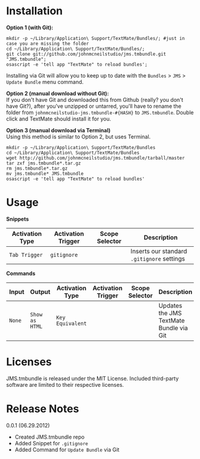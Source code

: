 # Installation

**Option 1 (with Git):**
	
	mkdir -p ~/Library/Application\ Support/TextMate/Bundles/; #just in case you are missing the folder
	cd ~/Library/Application\ Support/TextMate/Bundles/;
	git clone git://github.com/johnmcneilstudio/jms.tmbundle.git "JMS.tmbundle";
	osascript -e 'tell app "TextMate" to reload bundles';
	
Installing via Git will allow you to keep up to date with the `Bundles` > `JMS` > `Update Bundle` menu command.  

**Option 2 (manual download without Git):**  
If you don't have Git and downloaded this from Github (really? you don't have Git?), after you've unzipped or untarred, you'll have to rename the folder from `johnmcneilstudio-jms.tmbundle-#{HASH}` to `JMS.tmbundle`. Double click and TextMate should install it for you.


**Option 3 (manual download via Terminal)**  
Using this method is similar to Option 2, but uses Terminal.


	mkdir -p ~/Library/Application\ Support/TextMate/Bundles
	cd ~/Library/Application\ Support/TextMate/Bundles
	wget http://github.com/johnmcneilstudio/jms.tmbundle/tarball/master
	tar zxf jms.tmbundle*.tar.gz
	rm jms.tmbundle*.tar.gz
	mv jms.tmbundle* JMS.tmbundle
	osascript -e 'tell app "TextMate" to reload bundles'

# Usage

**Snippets**  

| Activation Type | Activation Trigger | Scope Selector | Description |
| --------------- | ------------------ | -------------- | ----------- |
| `Tab Trigger` | `gitignore` | | Inserts our standard `.gitignore` settings |

**Commands**  

| Input | Output | Activation Type | Activation Trigger | Scope Selector | Description |
| ----- | ------ | --------------- | ------------------ | -------------- | ----------- |
| `None` | `Show as HTML` | `Key Equivalent` | | | Updates the JMS TextMate Bundle via Git |


# Licenses
JMS.tmbundle is released under the MIT License. Included third-party software are limited to their respective licenses.

# Release Notes
0.0.1 (06.29.2012)

* Created JMS.tmbundle repo
* Added Snippet for `.gitignore`
* Added Command for `Update Bundle` via Git

